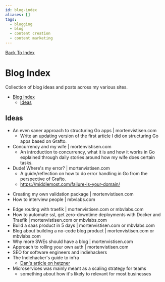 ```yaml
---
id: blog-index
aliases: []
tags:
  - blogging
  - blog
  - content creation
  - content marketing
---
```


[Back To Index](../index.md)

# Blog Index

Collection of blog ideas and posts across my various sites.

<!--toc:start-->
- [Blog Index](#blog-index)
  - [Ideas](#ideas)
<!--toc:end-->

## Ideas

- An even saner approach to structuring Go apps | mortenvistisen.com
  - Write an updating version of the first article I did on structuring Go apps based on Grafto.
- Concurrency and my wife | mortenvistisen.com
  - An introduction to concurrency, what it is and how it works in Go explained through daily stories around how my wife does certain tasks.
- Dude! Where's my error? | mortenvistisen.com
  - A guide/reflection on how to do error handling in Go from the perspective of Grafto.
  - https://middlemost.com/failure-is-your-domain/
* Creating my own validation package | mortenvistisen.com
* How to interview people | mbvlabs.com
- Edge routing with traefik | mortenvistisen.com or mbvlabs.com
- How to automate ssl, get zero-downtime deployments with Docker and Traefik | mortenvistisen.com or mbvlabs.com
- Build a saas product in 5 days | mortenvistisen.com or mbvlabs.com
- Blog about building a no-code blog product | mortenvistisen.com or mbvlabs.com
- Why more SWEs should have a blog | mortenvistisen.com
- Approach to rolling your own auth | mortenvistisen.com
- SEO for software engineers and indiehackers
- The Indiehacker's guide to infra
  - [Dan's article on hetzner](https://shipixen.com/tutorials/self-host-web-app-on-a-hetzner-virtual-machine)
- Microservices was mainly meant as a scaling strategy for teams
  - something about how it's likely to relevant for most businesses

